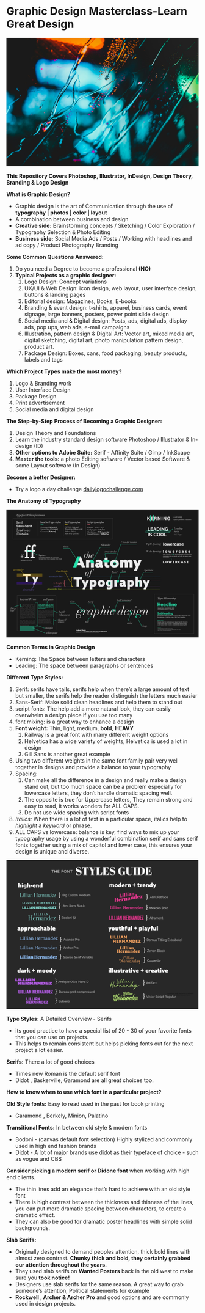 # Graphic Design Masterclass-Learn Great Design

![image](/Images/Banner.jpg)

**This Repository Covers Photoshop, Illustrator, InDesign, Design Theory, Branding & Logo Design**

**What is Graphic Design?**

- Graphic design is the art of Communication through the use of **typography | photos | color | layout**
- A combination between business and design
- **Creative side:** Brainstorming concepts / Sketching / Color Exploration / Typography Selection & Photo Editing
- **Business side:** Social Media Ads / Posts / Working with headlines and ad copy / Product Photography Branding

**Some Common Questions Answered:**

1. Do you need a Degree to become a professional **(NO)**
2. **Typical Projects as a graphic designer:**
   1. Logo Design: Concept variations
   2. UX/UI & Web Design: icon design, web layout, user interface design, buttons & landing pages
   3. Editorial design: Magazines, Books, E-books
   4. Branding & event design: t-shirts, apparel, business cards, event signage, large banners, posters, power point slide design
   5. Social media and & Digital design: Posts, ads, digital ads, display ads, pop ups, web ads, e-mail campaigns
   6. Illustration, pattern design & Digital Art: Vector art, mixed media art, digital sketching, digital art, photo manipulation pattern design, product art.
   7. Package Design: Boxes, cans, food packaging, beauty products, labels and tags

**Which Project Types make the most money?**

1. Logo & Branding work
2. User Interface Design
3. Package Design
4. Print advertisement
5. Social media and digital design

**The Step-by-Step Process of Becoming a Graphic Designer:**

1. Design Theory and Foundations
2. Learn the industry standard design software Photoshop / Illustrator & In-design (ID)
3. **Other options to Adobe Suite:** Serif - Affinity Suite / Gimp / InkScape
4. **Master the tools:** a photo Editing software / Vector based Software & some Layout software (In Design)

**Become a better Designer:**

- Try a logo a day challenge [dailylogochallenge.com](http://dailylogochallenge.com)

**The Anatomy of Typography**

![image](/Images/TheAnatomyofTypography.jpg)

**Common Terms in Graphic Design**

- Kerning: The Space between letters and characters
- Leading: The space between paragraphs or sentences

**Different Type Styles:**

1. Serif: serifs have tails, serifs help when there’s a large amount of text but smaller, the serifs help the reader distinguish the letters much easier
2. Sans-Serif: Make solid clean headlines and help them to stand out
3. script fonts: The help add a more natural look, they can easily overwhelm a design piece if you use too many
4. font mixing: is a great way to enhance a design
5. <b>Font weight:</b> Thin, light, medium, <b>bold</b>, <b>HEAVY</b>
   1. Railway is a great font with many different weight options
   2. Helvetica has a wide variety of weights, Helvetica is used a lot in design
   3. Gill Sans is another great example
6. Using two different weights in the same font family pair very well together in designs and provide a balance to your typography
7. Spacing:
   1. Can make all the difference in a design and really make a design stand out, but too much space can be a problem especially for lowercase letters, they don’t handle dramatic spacing well.
   2. The opposite is true for Uppercase letters, They remain strong and easy to read, it works wonders for ALL CAPS.
   3. Do not use wide spacing with script fonts
8. _Italics:_ When there is a lot of text in a particular space, italics help to _highlight_ a _keyword_ or phrase.
9. ALL CAPS vs lowercase: balance is key, find ways to mix up your typography usage by using a wonderful combination serif and sans serif fonts together using a mix of capitol and lower case, this ensures your design is unique and diverse.

![image](/Images/Font-Styles-Guide.jpg)

**Type Styles:** A Detailed Overview - Serifs

- its good practice to have a special list of 20 - 30 of your favorite fonts that you can use on projects.
- This helps to remain consistent but helps picking fonts out for the next project a lot easier.

**Serifs:** There a lot of good choices

- Times new Roman is the default serif font
- Didot , Baskerville, Garamond are all great choices too.

**How to know when to use which font in a particular project?**

**Old Style fonts:** Easy to read used in the past for book printing

- Garamond , Berkely, Minion, Palatino

**Transitional Fonts:** In between old style & modern fonts

- Bodoni - (canvas default font selection) Highly stylized and commonly used in high end fashion brands
- Didot - A lot of major brands use didot as their typeface of choice - such as vogue and CBS

**Consider picking a modern serif or Didone font** when working with high end clients.

- The thin lines add an elegance that’s hard to achieve with an old style font
- There is high contrast between the thickness and thinness of the lines, you can put more dramatic spacing between characters, to create a dramatic effect.
- They can also be good for dramatic poster headlines with simple solid backgrounds.

**Slab Serifs:**

- Originally designed to demand peoples attention, thick bold lines with almost zero contrast. **Chunky thick and bold, they certainly grabbed our attention throughout the years.**
- They used slab serifs on **Wanted Posters** back in the old west to make sure you **took notice!**
- Designers use slab serifs for the same reason. A great way to grab someone’s attention, Political statements for example
- **Rockwell , Archer & Archer Pro** and good options and are commonly used in design projects.
